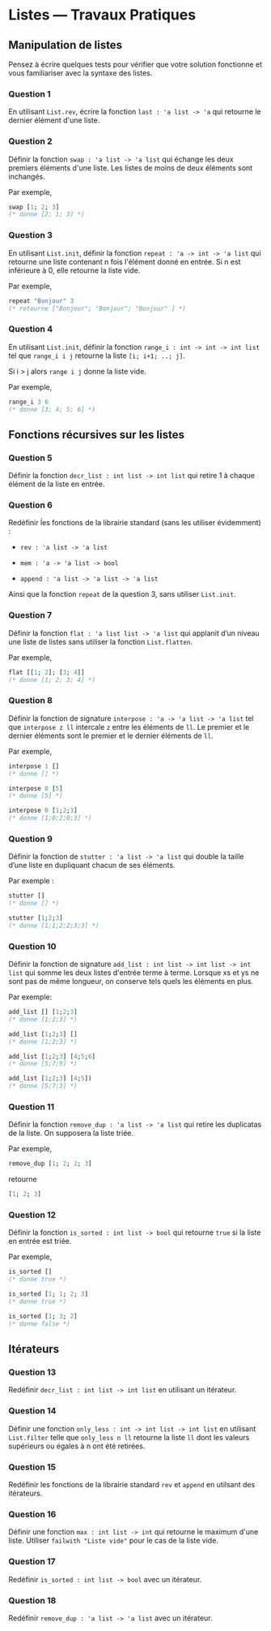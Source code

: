 # Listes &mdash; Travaux Pratiques

## Manipulation de listes

Pensez à écrire quelques tests pour vérifier que votre solution fonctionne et vous familiariser avec la syntaxe des listes.

### Question 1

En utilisant `List.rev`, écrire la fonction `last : 'a list -> 'a` qui retourne le dernier élément d'une liste.

### Question 2

Définir la fonction `swap : 'a list -> 'a list` qui échange les deux premiers éléments d'une liste. Les listes de moins de deux éléments sont inchangés.

Par exemple,
```ocaml
swap [1; 2; 3]
(* donne [2; 1; 3] *)
```

### Question 3

En utilisant `List.init`, définir la fonction `repeat : 'a -> int -> 'a list` qui retourne une liste contenant n fois l'élément donné en entrée. Si n est inférieure à 0, elle retourne la liste vide.

Par exemple,
```ocaml
repeat "Bonjour" 3
(* retourne ["Bonjour"; "Bonjour"; "Bonjour" ] *)
```

### Question 4

En utilisant `List.init`, définir la fonction `range_i : int -> int -> int list` tel que `range_i i j` retourne la liste `[i; i+1; ..; j]`.

Si i > j alors `range i j` donne la liste vide.

Par exemple,
```ocaml
range_i 3 6
(* donne [3; 4; 5; 6] *)
```

## Fonctions récursives sur les listes

### Question 5

Définir la fonction `decr_list : int list -> int list` qui retire 1 à chaque élément de la liste en entrée.

### Question 6

Redéfinir ĺes fonctions de la librairie standard (sans les utiliser évidemment) :

- `rev : 'a list -> 'a list`

- `mem : 'a -> 'a list -> bool`

- `append : 'a list -> 'a list -> 'a list`

Ainsi que la fonction `repeat` de la question 3, sans utiliser `List.init`.

### Question 7

Définir la fonction `flat : 'a list list -> 'a list` qui applanit d’un niveau une liste de listes sans utiliser la fonction `List.flatten`.

Par exemple,
```ocaml
flat [[1; 2]; [3; 4]]
(* donne [1; 2; 3; 4] *)
```

### Question 8

Définir la fonction de signature `interpose : 'a -> 'a list -> 'a list` tel que `interpose z ll` intercale `z` entre les éléments de `ll`. Le premier et le dernier éléments sont le premier et le dernier éléments de `ll`.

Par exemple,
```ocaml
interpose 1 []
(* donne [] *)

interpose 0 [5]
(* donne [5] *)

interpose 0 [1;2;3]
(* donne [1;0;2;0;3] *)
```

### Question 9

Définir la fonction de `stutter : 'a list -> 'a list` qui double la taille d’une liste en dupliquant chacun de ses éléments.

Par exemple :

```ocaml
stutter []
(* donne [] *)

stutter [1;2;3]
(* donne [1;1;2;2;3;3] *)
```

### Question 10

Définir la fonction de signature `add_list : int list -> int list -> int list` qui somme les deux listes d'entrée terme à terme. Lorsque xs et ys ne sont pas de même longueur, on conserve tels quels les éléments en plus.

Par exemple:
```ocaml
add_list [] [1;2;3]
(* donne [1;2;3] *)

add_list [1;2;3] []
(* donne [1;2;3] *)

add_list [1;2;3] [4;5;6]
(* donne [5;7;9] *)

add_list [1;2;3] [4;5])
(* donne [5;7;3] *)
```

### Question 11
Définir la fonction `remove_dup : 'a list -> 'a list` qui retire les duplicatas de la liste. On supposera la liste triée.

Par exemple,

```ocaml
remove_dup [1; 2; 2; 3]
```
retourne
```ocaml
[1; 2; 3]
```

### Question 12

Définir la fonction `is_sorted : int list -> bool` qui retourne `true` si la liste en entrée est triée.

Par exemple,
```ocaml
is_sorted []
(* donne true *)

is_sorted [1; 1; 2; 3]
(* donne true *)

is_sorted [1; 3; 2]
(* donne false *)
```

## Itérateurs

### Question 13

Redéfinir `decr_list : int list -> int list` en utilisant un itérateur.

### Question 14

Définir une fonction `only_less : int -> int list -> int list` en utilisant `List.filter` telle que `only_less n ll` retourne la liste `ll` dont les valeurs supérieurs ou égales à n ont été retirées.

### Question 15

Redéfinir les fonctions de la librairie standard `rev` et `append` en utilsant
des itérateurs.

### Question 16

Définir une fonction `max : int list -> int` qui retourne le maximum d'une liste. Utiliser `failwith "Liste vide"` pour le cas de la liste vide.

### Question 17

Redéfinir `is_sorted : int list -> bool`  avec un itérateur.

### Question 18

Redéfinir `remove_dup : 'a list -> 'a list` avec un itérateur.
